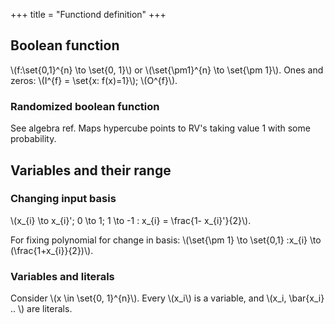 +++
title = "Functiond definition"
+++

## Boolean function
\\(f:\set{0,1}^{n} \to \set{0, 1}\\) or \\(\set{\pm1}^{n} \to \set{\pm 1}\\). Ones and zeros: \\(I^{f} = \set{x: f(x)=1}\\); \\(O^{f}\\).

### Randomized boolean function
See algebra ref. Maps hypercube points to RV's taking value 1 with some probability.

## Variables and their range
### Changing input basis
\\(x_{i} \to x_{i}'; 0 \to 1; 1 \to -1 : x_{i} = \frac{1- x_{i}'}{2}\\).

For fixing polynomial for change in basis: \\(\set{\pm 1} \to \set{0,1} :x_{i} \to (\frac{1+x_{i}}{2})\\).

### Variables and literals
Consider \\(x \in \set{0, 1}^{n}\\). Every \\(x_i\\) is a variable, and \\(x_i, \bar{x_i} .. \\) are literals.

